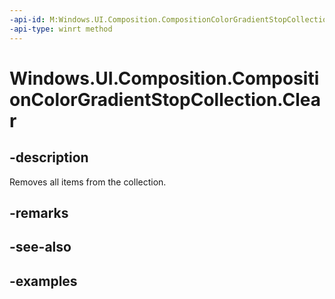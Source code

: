 ```yaml
---
-api-id: M:Windows.UI.Composition.CompositionColorGradientStopCollection.Clear
-api-type: winrt method
---
```


<!-- Method syntax.
public void CompositionColorGradientStopCollection.Clear()
-->

# Windows.UI.Composition.CompositionColorGradientStopCollection.Clear

## -description

Removes all items from the collection.



## -remarks

## -see-also

## -examples

